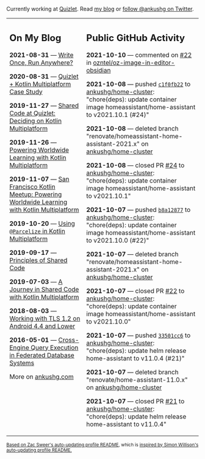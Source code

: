 Currently working at [Quizlet](https://quizlet.com/). Read [my blog](https://ankushg.com/) or [follow @ankushg on Twitter](https://twitter.com/ankushg).

<table><tr><td valign="top" width="40%">

## On My Blog
<!-- blog starts -->
**2021-08-31** — [Write Once, Run Anywhere?](https://ankushg.com/posts/write-once-run-anywhere-increment/)

**2020-08-31** — [Quizlet + Kotlin Multiplatform Case Study](https://ankushg.com/posts/quizlet-kotlin-multiplatform-case-study/)

**2019-11-27** — [Shared Code at Quizlet: Deciding on Kotlin Multiplatform](https://ankushg.com/posts/shared-code-kotlin-multiplatform/)

**2019-11-26** — [Powering Worldwide Learning with Kotlin Multiplatform](https://ankushg.com/speaking/droidcon-sf-2019)

**2019-11-07** — [San Francisco Kotlin Meetup: Powering Worldwide Learning with Kotlin Multiplatform](https://ankushg.com/speaking/sf-kotlin-meetup-2019)

**2019-10-20** — [Using `@Parcelize` in Kotlin Multiplatform](https://ankushg.com/posts/multiplatform-parcelize/)

**2019-09-17** — [Principles of Shared Code](https://ankushg.com/speaking/denver-startup-week-2019)

**2019-07-03** — [A Journey in Shared Code with Kotlin Multiplatform](https://ankushg.com/speaking/droidcon-berlin-2019)

**2018-08-03** — [Working with TLS 1.2 on Android 4.4 and Lower](https://ankushg.com/posts/tls-1.2-on-android/)

**2016-05-01** — [Cross-Engine Query Execution in Federated Database Systems](https://ankushg.com/projects/thesis)
<!-- blog ends -->
More on [ankushg.com](https://ankushg.com/)
</td><td valign="top" width="60%">

## Public GitHub Activity
<!-- githubActivity starts -->
**2021-10-10** — commented on [#22](https://github.com/ozntel/oz-image-in-editor-obsidian/issues/22#issuecomment-939694381) in [ozntel/oz-image-in-editor-obsidian](https://api.github.com/repos/ozntel/oz-image-in-editor-obsidian)

**2021-10-08** — pushed [`c1f0fb22`](https://github.com/ankushg/home-cluster/commit/c1f0fb2205acc055c843b8927a23a61a1622b53d) to [ankushg/home-cluster](https://api.github.com/repos/ankushg/home-cluster): "chore(deps): update container image homeassistant/home-assistant to v2021.10.1 (#24)"

**2021-10-08** — deleted branch "renovate/homeassistant-home-assistant-2021.x" on [ankushg/home-cluster](https://api.github.com/repos/ankushg/home-cluster)

**2021-10-08** — closed PR [#24](https://github.com/ankushg/home-cluster/pull/24) to [ankushg/home-cluster](https://api.github.com/repos/ankushg/home-cluster): "chore(deps): update container image homeassistant/home-assistant to v2021.10.1"

**2021-10-07** — pushed [`b8a12877`](https://github.com/ankushg/home-cluster/commit/b8a12877096079fb86d6402a08049df719f61beb) to [ankushg/home-cluster](https://api.github.com/repos/ankushg/home-cluster): "chore(deps): update container image homeassistant/home-assistant to v2021.10.0 (#22)"

**2021-10-07** — deleted branch "renovate/homeassistant-home-assistant-2021.x" on [ankushg/home-cluster](https://api.github.com/repos/ankushg/home-cluster)

**2021-10-07** — closed PR [#22](https://github.com/ankushg/home-cluster/pull/22) to [ankushg/home-cluster](https://api.github.com/repos/ankushg/home-cluster): "chore(deps): update container image homeassistant/home-assistant to v2021.10.0"

**2021-10-07** — pushed [`33501cc6`](https://github.com/ankushg/home-cluster/commit/33501cc6e7a307813df905d5640c8fb765106dcc) to [ankushg/home-cluster](https://api.github.com/repos/ankushg/home-cluster): "chore(deps): update helm release home-assistant to v11.0.4 (#21)"

**2021-10-07** — deleted branch "renovate/home-assistant-11.0.x" on [ankushg/home-cluster](https://api.github.com/repos/ankushg/home-cluster)

**2021-10-07** — closed PR [#21](https://github.com/ankushg/home-cluster/pull/21) to [ankushg/home-cluster](https://api.github.com/repos/ankushg/home-cluster): "chore(deps): update helm release home-assistant to v11.0.4"
<!-- githubActivity ends -->
</td></tr></table>

<sub><a href="https://github.com/ZacSweers/ZacSweers">Based on Zac Sweer's auto-updating profile README</a>, which is <a href="https://simonwillison.net/2020/Jul/10/self-updating-profile-readme/">inspired by Simon Willison's auto-updating profile README.</a></sub>